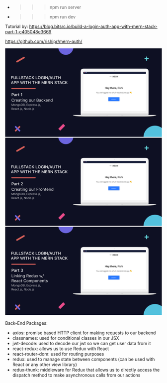 - > > > npm run server
- > > > npm run dev

Tutorial by: https://blog.bitsrc.io/build-a-login-auth-app-with-mern-stack-part-1-c405048e3669

https://github.com/rishipr/mern-auth/

![](/logo/main.png)
![](/logo/second.png)
![](/logo/third.png)

Back-End Packages:

- axios: promise based HTTP client for making requests to our backend
- classnames: used for conditional classes in our JSX
- jwt-decode: used to decode our jwt so we can get user data from it
- react-redux: allows us to use Redux with React
- react-router-dom: used for routing purposes
- redux: used to manage state between components (can be used with React or any other view library)
- redux-thunk: middleware for Redux that allows us to directly access the dispatch method to make asynchronous calls from our actions
